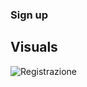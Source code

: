 ### Sign up

## Visuals
![Registrazione](https://user-images.githubusercontent.com/79788833/119341125-b5b9d000-bc93-11eb-9114-e615893c4e6b.JPG)
